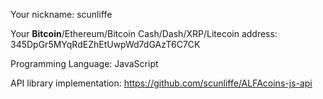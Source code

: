 Your nickname: scunliffe

Your **Bitcoin**/Ethereum/Bitcoin Cash/Dash/XRP/Litecoin address: 345DpGr5MYqRdEZhEtUwpWd7dGAzT6C7CK

Programming Language: JavaScript

API library implementation: https://github.com/scunliffe/ALFAcoins-js-api
